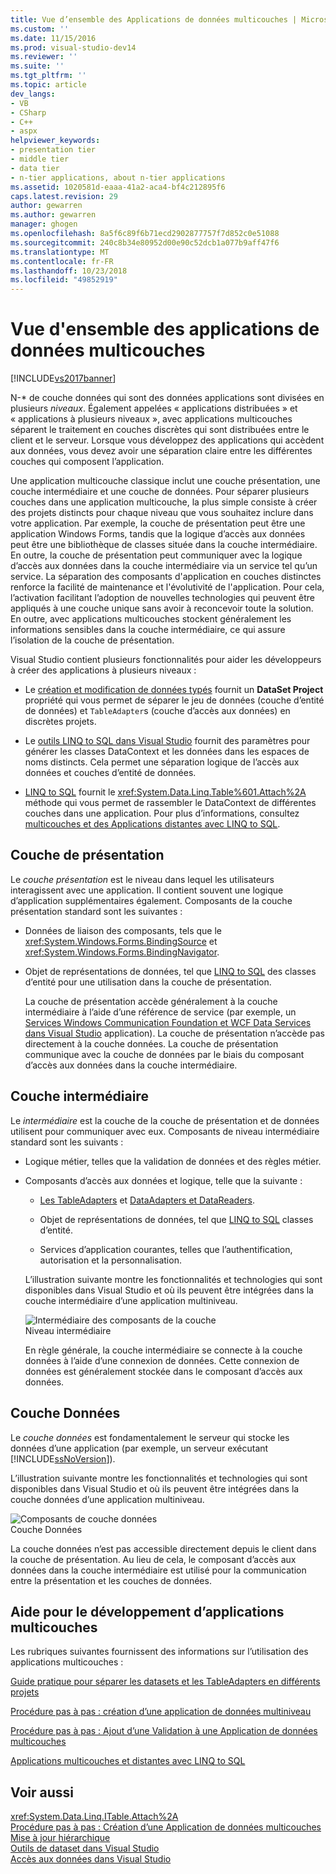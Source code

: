 ```yaml
---
title: Vue d’ensemble des Applications de données multicouches | Microsoft Docs
ms.custom: ''
ms.date: 11/15/2016
ms.prod: visual-studio-dev14
ms.reviewer: ''
ms.suite: ''
ms.tgt_pltfrm: ''
ms.topic: article
dev_langs:
- VB
- CSharp
- C++
- aspx
helpviewer_keywords:
- presentation tier
- middle tier
- data tier
- n-tier applications, about n-tier applications
ms.assetid: 1020581d-eaaa-41a2-aca4-bf4c212895f6
caps.latest.revision: 29
author: gewarren
ms.author: gewarren
manager: ghogen
ms.openlocfilehash: 8a5f6c89f6b71ecd2902877757f7d852c0e51088
ms.sourcegitcommit: 240c8b34e80952d00e90c52dcb1a077b9aff47f6
ms.translationtype: MT
ms.contentlocale: fr-FR
ms.lasthandoff: 10/23/2018
ms.locfileid: "49852919"
---
```

# <a name="n-tier-data-applications-overview"></a>Vue d'ensemble des applications de données multicouches
[!INCLUDE[vs2017banner](../includes/vs2017banner.md)]

  
N-* de couche données qui sont des données applications sont divisées en plusieurs *niveaux*. Également appelées « applications distribuées » et « applications à plusieurs niveaux », avec applications multicouches séparent le traitement en couches discrètes qui sont distribuées entre le client et le serveur. Lorsque vous développez des applications qui accèdent aux données, vous devez avoir une séparation claire entre les différentes couches qui composent l’application.  
  
 Une application multicouche classique inclut une couche présentation, une couche intermédiaire et une couche de données. Pour séparer plusieurs couches dans une application multicouche, la plus simple consiste à créer des projets distincts pour chaque niveau que vous souhaitez inclure dans votre application. Par exemple, la couche de présentation peut être une application Windows Forms, tandis que la logique d’accès aux données peut être une bibliothèque de classes située dans la couche intermédiaire. En outre, la couche de présentation peut communiquer avec la logique d’accès aux données dans la couche intermédiaire via un service tel qu’un service. La séparation des composants d'application en couches distinctes renforce la facilité de maintenance et l'évolutivité de l'application. Pour cela, l’activation facilitant l’adoption de nouvelles technologies qui peuvent être appliqués à une couche unique sans avoir à reconcevoir toute la solution. En outre, avec applications multicouches stockent généralement les informations sensibles dans la couche intermédiaire, ce qui assure l’isolation de la couche de présentation.  
  
 Visual Studio contient plusieurs fonctionnalités pour aider les développeurs à créer des applications à plusieurs niveaux :  
  
-   Le [création et modification de données typés](../data-tools/creating-and-editing-typed-datasets.md) fournit un **DataSet Project** propriété qui vous permet de séparer le jeu de données (couche d’entité de données) et `TableAdapter`s (couche d’accès aux données) en discrètes projets.  
  
-   Le [outils LINQ to SQL dans Visual Studio](../data-tools/linq-to-sql-tools-in-visual-studio2.md) fournit des paramètres pour générer les classes DataContext et les données dans les espaces de noms distincts. Cela permet une séparation logique de l’accès aux données et couches d’entité de données.  
  
-   [LINQ to SQL](http://msdn.microsoft.com/library/73d13345-eece-471a-af40-4cc7a2f11655) fournit le <xref:System.Data.Linq.Table%601.Attach%2A> méthode qui vous permet de rassembler le DataContext de différentes couches dans une application. Pour plus d’informations, consultez [multicouches et des Applications distantes avec LINQ to SQL](http://msdn.microsoft.com/library/854a1cdd-53cb-45f5-83ca-63962a9b3598).  
  
## <a name="presentation-tier"></a>Couche de présentation  
 Le *couche présentation* est le niveau dans lequel les utilisateurs interagissent avec une application. Il contient souvent une logique d’application supplémentaires également. Composants de la couche présentation standard sont les suivantes :  
  
- Données de liaison des composants, tels que le <xref:System.Windows.Forms.BindingSource> et <xref:System.Windows.Forms.BindingNavigator>.  
  
- Objet de représentations de données, tel que [LINQ to SQL](http://msdn.microsoft.com/library/73d13345-eece-471a-af40-4cc7a2f11655) des classes d’entité pour une utilisation dans la couche de présentation.  
  
  La couche de présentation accède généralement à la couche intermédiaire à l’aide d’une référence de service (par exemple, un [Services Windows Communication Foundation et WCF Data Services dans Visual Studio](../data-tools/windows-communication-foundation-services-and-wcf-data-services-in-visual-studio.md) application). La couche de présentation n’accède pas directement à la couche données. La couche de présentation communique avec la couche de données par le biais du composant d’accès aux données dans la couche intermédiaire.  
  
## <a name="middle-tier"></a>Couche intermédiaire  
 Le *intermédiaire* est la couche de la couche de présentation et de données utilisent pour communiquer avec eux. Composants de niveau intermédiaire standard sont les suivants :  
  
- Logique métier, telles que la validation de données et des règles métier.  
  
- Composants d’accès aux données et logique, telle que la suivante :  
  
  -   [Les TableAdapters](http://msdn.microsoft.com/library/09416de9-134c-4dc7-8262-6c8d81e3f364) et [DataAdapters et DataReaders](http://msdn.microsoft.com/library/cc952ca2-ec19-46ab-9189-15174b52cb74).  
  
  -   Objet de représentations de données, tel que [LINQ to SQL](http://msdn.microsoft.com/library/73d13345-eece-471a-af40-4cc7a2f11655) classes d’entité.  
  
  -   Services d’application courantes, telles que l’authentification, autorisation et la personnalisation.  
  
  L’illustration suivante montre les fonctionnalités et technologies qui sont disponibles dans Visual Studio et où ils peuvent être intégrées dans la couche intermédiaire d’une application multiniveau.  
  
  ![Intermédiaire des composants de la couche](../data-tools/media/ntiermid.png "NtierMid")  
  Niveau intermédiaire  
  
  En règle générale, la couche intermédiaire se connecte à la couche données à l’aide d’une connexion de données. Cette connexion de données est généralement stockée dans le composant d’accès aux données.  
  
## <a name="data-tier"></a>Couche Données  
 Le *couche données* est fondamentalement le serveur qui stocke les données d’une application (par exemple, un serveur exécutant [!INCLUDE[ssNoVersion](../includes/ssnoversion-md.md)]).  
  
 L’illustration suivante montre les fonctionnalités et technologies qui sont disponibles dans Visual Studio et où ils peuvent être intégrées dans la couche données d’une application multiniveau.  
  
 ![Composants de couche données](../data-tools/media/ntierdatatier.png "ntierdatatier")  
Couche Données  
  
 La couche données n’est pas accessible directement depuis le client dans la couche de présentation. Au lieu de cela, le composant d’accès aux données dans la couche intermédiaire est utilisé pour la communication entre la présentation et les couches de données.  
  
## <a name="help-for-n-tier-development"></a>Aide pour le développement d’applications multicouches  
 Les rubriques suivantes fournissent des informations sur l’utilisation des applications multicouches :  
  
 [Guide pratique pour séparer les datasets et les TableAdapters en différents projets](../data-tools/separate-datasets-and-tableadapters-into-different-projects.md)  
  
 [Procédure pas à pas : création d’une application de données multiniveau](../data-tools/walkthrough-creating-an-n-tier-data-application.md)  
  
 [Procédure pas à pas : Ajout d’une Validation à une Application de données multicouches](http://msdn.microsoft.com/library/b35d072c-31f0-49ba-a225-69177592c265)  
  
 [Applications multicouches et distantes avec LINQ to SQL](http://msdn.microsoft.com/library/854a1cdd-53cb-45f5-83ca-63962a9b3598)  
  
## <a name="see-also"></a>Voir aussi  
 <xref:System.Data.Linq.ITable.Attach%2A>   
 [Procédure pas à pas : Création d’une Application de données multicouches](../data-tools/walkthrough-creating-an-n-tier-data-application.md)   
 [Mise à jour hiérarchique](../data-tools/hierarchical-update.md)   
 [Outils de dataset dans Visual Studio](../data-tools/dataset-tools-in-visual-studio.md)   
 [Accès aux données dans Visual Studio](../data-tools/accessing-data-in-visual-studio.md)

